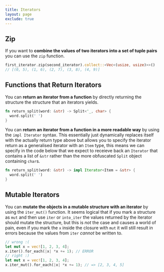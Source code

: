 ```yaml
---
title: Iterators
layout: page
exclude: true
---
```


## Zip

If you want to **combine the values of two iterators into a set of tuple pairs** you can use the `zip` function.
```rust
first_iterator.zip(second_iterator).collect::<Vec<(usize, usize)>>()
// [(0, 5), (1, 6), (2, 7), (3, 8), (4, 9)]
```

## Functions that Return Iterators

You can **return an iterator from a function** by directly returning the structure the structure that an iterators yields.
```rust
fn return_split(word: &str) -> Split<'_, char> {
  word.split(' ')
}
```

You can **return an iterator from a function in a more readable way** by using the `impl Iterator` syntax. This essentially just dynamically replaces itself with the actually return type above but allows you to specify the iterator return as a generalised iterator with an `Item` type, this means we can specify in the code below that we expect to receieve back an `Iterator` that contains a list of `&str` rather than the more obfuscated `Split` object containing `char`s.
```rust
fn return_split(word: &str) -> impl Iterator<Item = &str> {
  word.split(' ')
}
```

## Mutable Iterators

You can **mutate the objects in a mutable structure with an iterator** by using the `iter_mut()` function. It seems logical that if you mark a structure as `mut` and then use `iter` or `into_iter` the values returned by the iterator should mutate the structure, but this is *not* the case and causes a world of pain, even if you mark the `x` inside the closure with `mut`  it will still result in errors because the values from `iter` *cannot* be written to.
```rust
// wrong :(
let mut x = vec![1, 2, 3, 4];  
x.iter().for_each(|x| *x += 1); // ERROR
// right :)
let mut x = vec![1, 2, 3, 4]; 
x.iter_mut().for_each(|x| *x += 1); // => [2, 3, 4, 5]
```
<!--stackedit_data:
eyJoaXN0b3J5IjpbODU1OTg5MTc5LDgzNTk4MjI4LDIxMTA1Mj
kyOTIsLTExMzc0NDg3MzEsLTc2ODc4OTY4MSwtNzE2MDU1MDYy
XX0=
-->